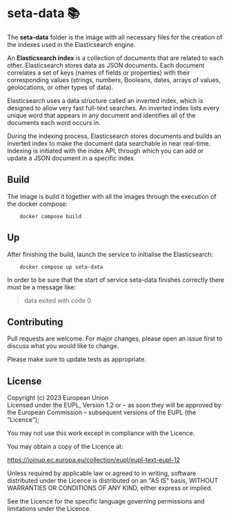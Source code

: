 # seta-data 📚


The **seta-data** folder is the image with all necessary files for the creation of the indexes used in the Elasticsearch engine.

An **Elasticsearch index** is a collection of documents that are related to each other. Elasticsearch stores data as JSON documents. Each document correlates a set of keys (names of fields or properties) with their corresponding values (strings, numbers, Booleans, dates, arrays of values, geolocations, or other types of data).

Elasticsearch uses a data structure called an inverted index, which is designed to allow very fast full-text searches. An inverted index lists every unique word that appears in any document and identifies all of the documents each word occurs in.

During the indexing process, Elasticsearch stores documents and builds an inverted index to make the document data searchable in near real-time. Indexing is initiated with the index API, through which you can add or update a JSON document in a specific index. 





## Build
The image is build it together with all the images through the execution of the docker compose:

```
    docker compose build
```

## Up
After finishing the build, launch the service to initialise the Elasticsearch:

```
    docker compose up seta-data     

```

In order to be sure that the start of service seta-data finishes correctly there must be a message like: 

> data exited with code 0




## Contributing

Pull requests are welcome. For major changes, please open an issue first to discuss what you would like to change.

Please make sure to update tests as appropriate.


## License
Copyright (c) 2023 European Union      
Licensed under the EUPL, Version 1.2 or – as soon they will be approved by the European Commission – subsequent versions of the EUPL (the "Licence");     

You may not use this work except in compliance with the Licence.      


You may obtain a copy of the Licence at:      


https://joinup.ec.europa.eu/collection/eupl/eupl-text-eupl-12       
 
Unless required by applicable law or agreed to in writing, software distributed under the Licence is distributed on an "AS IS" basis, WITHOUT WARRANTIES OR CONDITIONS OF ANY KIND, either express or implied.             
 
See the Licence for the specific language governing permissions and limitations under the Licence.